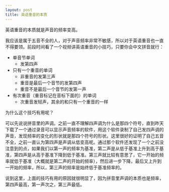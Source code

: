 ```yaml
---
layout: post
title: 英语重音的本质
---
```

英语重音的本质就是声音的频率变高。

我应该是属于五音不全的人，对于声音频率非常不敏感，所以对于英语重音也一直不得要领。前段时间看了一个视频讲英语重音的小技巧，只要你会中文拼音就行：

- 单音节单词
   - 发第四声
- 只有一个重音的单词
   - 非重音的发第三声
   - 重音是最后一个音节的发第四声
   - 重音不是最后一个音节的发第一声
- 有次重音（重音标记在音标下面的）的单词
   - 次重音发轻声，其余的和只有一个重音的一样

为什么这个技巧有用呢？

可以先说说拼音里的声调。之前一直不理解四声调为什么是那四个符号，直到昨天下载了一个通过录音可以显示声音频率的软件，用这个软件录制了自己发四声调的声音，发现频率的变化的形状就是那四个符号的形状。这里很好的证明了自己五音不全，之前一直认为第四声是声调从低变高呢。通过那个软件还发现了一个之前没注意到的点，如果我们以第一声的频率为基准，第二声是从低于基准上升到高于基准，第四声是从高于基准下降到低于基准。第三声就比较有意思了，它一开始的频率就低于基准（大概就是第二声的开始的频率），然后进一步下降，最后又上升到一开始的频率，所以，第三声的频率是始终低于基准频率的。

说到这里，上面的技巧有用的原因就很明显了，因为拼音里声调的本质也是频率，第四声最高，第一声次之，第三声最低。

